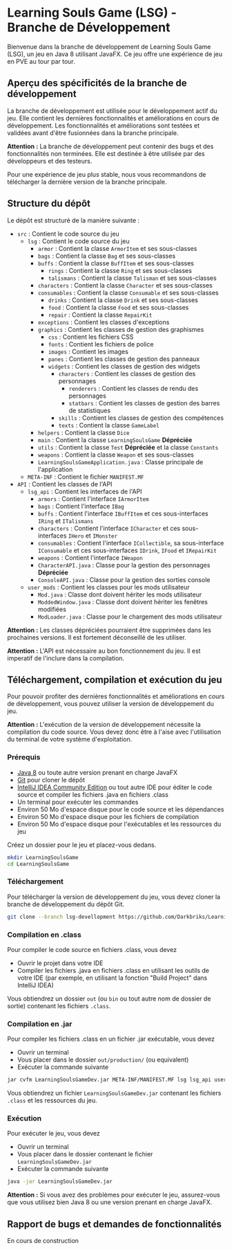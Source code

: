 # Learning Souls Game (LSG) - Branche de Développement

Bienvenue dans la branche de développement de Learning Souls Game (LSG), un jeu en Java 8 utilisant JavaFX. Ce jeu offre une expérience de jeu en PVE au tour par tour.

## Aperçu des spécificités de la branche de développement

La branche de développement est utilisée pour le développement actif du jeu. Elle contient les dernières fonctionnalités et améliorations en cours de développement. Les fonctionnalités et améliorations sont testées et validées avant d'être fusionnées dans la branche principale.

**Attention :** La branche de développement peut contenir des bugs et des fonctionnalités non terminées. Elle est destinée à être utilisée par des développeurs et des testeurs.

Pour une expérience de jeu plus stable, nous vous recommandons de télécharger la dernière version de la branche principale.

## Structure du dépôt

Le dépôt est structuré de la manière suivante :
- `src` : Contient le code source du jeu
    - `lsg` : Contient le code source du jeu
        - `armor` : Contient la classe `ArmorItem` et ses sous-classes
        - `bags` : Contient la classe `Bag` et ses sous-classes
        - `buffs` : Contient la classe `BuffItem` et ses sous-classes
            - `rings` : Contient la classe `Ring` et ses sous-classes
            - `talismans` : Contient la classe `Talisman` et ses sous-classes
        - `characters` : Contient la classe `Character` et ses sous-classes
        - `consumables` : Contient la classe `Consumable` et ses sous-classes
            - `drinks` : Contient la classe `Drink` et ses sous-classes
            - `food` : Contient la classe `Food` et ses sous-classes
            - `repair` : Contient la classe `RepairKit`
        - `exceptions` : Contient les classes d'exceptions
        - `graphics` : Contient les classes de gestion des graphismes 
            - `css` : Contient les fichiers CSS
            - `fonts` : Contient les fichiers de police
            - `images` : Contient les images
            - `panes` : Contient les classes de gestion des panneaux
            - `widgets` : Contient les classes de gestion des widgets
                - `characters` : Contient les classes de gestion des personnages
                    - `renderers` : Contient les classes de rendu des personnages
                    - `statbars` : Contient les classes de gestion des barres de statistiques
                - `skills` : Contient les classes de gestion des compétences
                - `texts` : Contient la classe `GameLabel`
        - `helpers` : Contient la classe `Dice`
        - `main` : Contient la classe `LearningSoulsGame` **Dépréciée**
        - `utils` : Contient la classe `Test` **Dépréciée** et la classe `Constants`
        - `weapons` : Contient la classe `Weapon` et ses sous-classes
        - `LearningSoulsGameApplication.java` : Classe principale de l'application
    - `META-INF` : Contient le fichier `MANIFEST.MF`
- `API` : Contient les classes de l'API
    - `lsg_api` : Contient les interfaces de l'API
        - `armors` : Contient l'interface `IArmorItem`
        - `bags` : Contient l'interface `IBag`
        - `buffs` : Contient l'interface `IBuffItem` et ces sous-interfaces `IRing` et `ITalismans`
        - `characters` : Contient l'interface `ICharacter` et ces sous-interfaces `IHero` et `IMonster`
        - `consumables` : Contient l'interface `ICollectible`, sa sous-interface `IConsumable` et ces sous-interfaces `IDrink`, `IFood` et `IRepairKit`
        - `weapons` : Contient l'interface `IWeapon`
        - `CharacterAPI.java` : Classe pour la gestion des personnages **Dépréciée**
        - `ConsoleAPI.java` : Classe pour la gestion des sorties console
    - `user_mods` : Contient les classes pour les mods utilisateur
        - `Mod.java` : Classe dont doivent hériter les mods utilisateur
        - `ModdedWindow.java` : Classe dont doivent hériter les fenêtres modifiées
        - `ModLoader.java` : Classe pour le chargement des mods utilisateur

**Attention :** Les classes dépréciées pourraient être supprimées dans les prochaines versions. Il est fortement déconseillé de les utiliser.

**Attention :** L'API est nécessaire au bon fonctionnement du jeu. Il est imperatif de l'inclure dans la compilation.
    
## Téléchargement, compilation et exécution du jeu

Pour pouvoir profiter des dernières fonctionnalités et améliorations en cours de développement, vous pouvez utiliser la version de développement du jeu.

**Attention :** L'exécution de la version de développement nécessite la compilation du code source. Vous devez donc être à l'aise avec l'utilisation du terminal de votre système d'exploitation.

### Prérequis

- [Java 8](https://www.oracle.com/java/technologies/javase/javase-jdk8-downloads.html) ou toute autre version prenant en charge JavaFX
- [Git](https://git-scm.com/downloads) pour cloner le dépôt
- [IntelliJ IDEA Community Edition](https://www.jetbrains.com/idea/download/other.html) ou tout autre IDE pour éditer le code source et compiler les fichiers .java en fichiers .class
- Un terminal pour exécuter les commandes
- Environ 50 Mo d'espace disque pour le code source et les dépendances
- Environ 50 Mo d'espace disque pour les fichiers de compilation
- Environ 50 Mo d'espace disque pour l'exécutables et les ressources du jeu

Créez un dossier pour le jeu et placez-vous dedans.

```bash
mkdir LearningSoulsGame
cd LearningSoulsGame
```

### Téléchargement

Pour télécharger la version de développement du jeu, vous devez cloner la branche de développement du dépôt Git.

```bash
git clone --branch lsg-devellopment https://github.com/Darkbriks/LearningSoulsGame.git
```

### Compilation en .class

Pour compiler le code source en fichiers .class, vous devez
- Ouvrir le projet dans votre IDE
- Compiler les fichiers .java en fichiers .class en utilisant les outils de votre IDE (par exemple, en utilisant la fonction "Build Project" dans IntelliJ IDEA)

Vous obtiendrez un dossier `out` (ou `bin` ou tout autre nom de dossier de sortie) contenant les fichiers `.class`.

### Compilation en .jar

Pour compiler les fichiers .class en un fichier .jar exécutable, vous devez
- Ouvrir un terminal
- Vous placer dans le dossier `out/production/` (ou equivalent)
- Exécuter la commande suivante

```bash
jar cvfm LearningSoulsGameDev.jar META-INF/MANIFEST.MF lsg lsg_api user_mods
```

Vous obtiendrez un fichier `LearningSoulsGameDev.jar` contenant les fichiers `.class` et les ressources du jeu.

### Exécution

Pour exécuter le jeu, vous devez
- Ouvrir un terminal
- Vous placer dans le dossier contenant le fichier `LearningSoulsGameDev.jar`
- Exécuter la commande suivante

```bash
java -jar LearningSoulsGameDev.jar
```

**Attention :** Si vous avez des problèmes pour exécuter le jeu, assurez-vous que vous utilisez bien Java 8 ou une version prenant en charge JavaFX.

## Rapport de bugs et demandes de fonctionnalités

En cours de construction